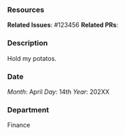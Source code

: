 ### Resources

**Related Issues**: #123456
**Related PRs**: 

### Description

Hold my potatos.

### Date

_Month_: April
_Day_: 14th
_Year_: 202XX

### Department

Finance
